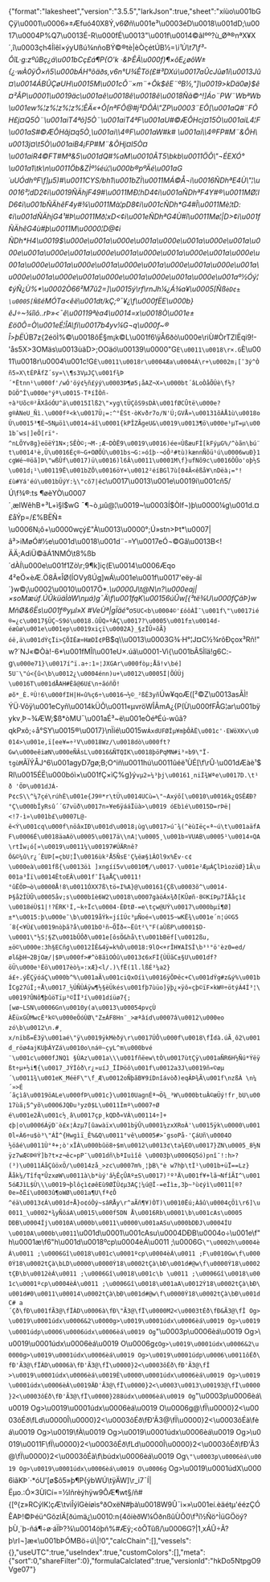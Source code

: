 {"format":"lakesheet","version":"3.5.5","larkJson":true,"sheet":"xíùo\u001bGÇÿ\u0001\u0006»±Æfuó40X8Ý,v6Øñ\u001e³\u0003éD\u0018\u001dD;\u0017\u0004P%Q7\u0013É-R\u000fÉ\u0013\"\u001f\u0014©ãIºº?ù_Øª®nªX¥X´,î\u0003çh4Íîêî×ýyUßú¾nñoBÝ©®tè|èÒçétÚB½=_\\ì¹Ù\t7\f³-ÔîL·g:zºûBç¿á\u001bCç£á¶P{O'k ·&ÞÊÃ\u000f)¶×­ôE¿øôW±{¿·wÀ0ÿÕ×ñ5\u000bÁH°õäðs,v6n°U¾ÊTö(£#³DXú\u0017aÛcJûø1í\u0013Jû¤\u0014ÁBÛÇøUH\u0015M\u001cÕ¨×m¨+Ôk$êE¨ºB½,\"]\u0019>kDä0ø}$ê¤²ÂP\u0001\u0019äc\u001aê\u0018ê\u0018ê\u0018Ñã©^!]Áo¨PW¨WbªWb\u001ew%¦z%¦z%¦z%¦ÊÄ«+Ô[nªFÔ@#j²DÔÀ\"ZP\u0003¨EÔ[\u001aQ#¨FÔH£j¤Q5Ò¨\u001aiT4ªõ]5Ò¨\u001aiT4ªF\u001aU#©ÆÔHcj¤15Ò\u001aiL4¦F\u001aS#©ÆÔHãj¤q5Ò¸\u001ai\\4®F\u001aW#k# \u001ai\\4®FP#M¨&ÔH\u0013j¤\t5Ò\u001aiB4¡FP#M¨&ÕHj¤I5Ò¤\u001aiR4©FT#Mª&5\u001dQ#%aM\u0010ÃT5­\bkb\u0011ÖÔ\"¬ÉEXÓ°\u001a1\tk\n\u0011Öb&ZÌº¼éú¦\u000b®pºÄé\u001aG´uUÓdhºF\f]µ5)#\u0011CYS/bh1\u001bZÌ\u0011MÁ©Å¬i\u0016ÑDhªE4Ù\"¦\u0016³¦dD2¢i\u0019ÑÄhjF49#\u0011MÐ¦hD4¢i\u001aÑDhªF4Y#®\u0011MØ¦lD6¢i\u001bÑÄhêF4y#¾\u0011Mà¦pD8¢i\u001cÑDh*G4#Î\u0011Mè¦tD:¢i\u001dÑÄhjG4¹#Þ\u0011Mð¦xD<¢i\u001eÑDhªG4Ù#î\u0011Mø¦|D>¢i\u001fÑÄhêG4ù#þ\u0011M\u0000¦D@¢i ÑDh*H4\u0019$\u000e\u001a\u000e\u001a\u000e\u001a\u000e\u001a\u000e\u001a\u000e\u001a\u000e\u001a\u000e\u001a\u000e\u001a\u000e\u001a\u000e\u001a\u000e\u001a\u000e\u001a\u000e\u001a\u000e\u001a\u000e\u001a\u000e\u001a\u000e\u001a\u000e\u001a\u000e\u001aº½Óý¦¢ýÑ¿Ù%*\u0002Ò66²M7û2=]\u0015ý\rf\rnJh¼¿Á¾a¥\u0005[Ñß`èD¢±\u0005[Ñß`éMÓTa<êë\u001dt/kÇ;º¯¥¿\f\u000fËE\u000b}êJ÷~¾îìô..rÞ»<¯ê\u00119ªèa4\u0014=x\u0018Ò\u001e±£ö0Õ=Ò\u001eÉ¦ÎA\fi\u0017b4yv¼G¬q\u000f~®Î>þË_ÚB7z{2éöÌ%©\u0018ôÉ§m¡k©L\u001f6\\ÿÅ6ðò\u000e\riÙ#ÒrTZIËqi9!-'ås5X>3OMäs\u0013ùäD>;OOäó\u00139\u0000\"G`È\u0011\u0018\r×.G`È\u0011\u0018r\u0004\u001c!G`È\u0011\u0018r\u0004Æa\u0004Á\r+\u0002m¡[¯3ý^Òñ5»X\tÉPÄfZ´sy»\\¶s3VµJÇ\u001f¾Þ´*Ëtnn¹\u000f'/wÓ'öý¢½ñ£ýý\u0003Þ¶ø5¡åAZ¬X»\u000bt´âLoÒåÕÚè\f½?DûÖ^Î\u000e°ýª\u0015·TªíÎÒñ-÷à³Uõc®²ÃXåóÓU^ä\u0015Ilß2\"×yg\tÜÇôS9sDÀ\u001fØCÛtë\u000e?g®ÀNeU_Ñì.\u000fº<k\u0017Ü¡=:^°ÊSt·òKvðr7o/N'Ú;GVÅ»\u00131õÀÅ1ù\u0018oÚ\u0015³¶É¬5Nµöì\u0014»áî\u0001{kPÎZÃgeU&\u0019\u0013¶ö\u000e¹µT=µ\u001b¯ws|]eÕ[rï°-^nLÕYv8g}eöëÝ1N×;SÊÒ©;¬M-;Æ~DÒË9\u0019\u0016)ée¤Ùßæ­uFÌ[kFýµG%/^òãn\bú¨t\u0014¹è,Ü\u0016Éç®~G+OØÕÙ\u001bs¬G:»óîþ·¬óÕ²#tù)kænnÑõü¹ú\u0006wuÐ}1cgWé~®öã]Þ\"wßÙf\u0017)ü\u0016)l6Â\u0011\u0001M\f}ufNõ9c\u0016ÒÛo'oþ½S\u001d¡¹\u00119Ë\u001bZÕ\u0016öY+\u0012²éíBGl7ù[04Ã<êßå¥\nDëà¡=°!£ù#Yá'éú\u001bÜýY:¼\"cõ7|ê`c\u0017\u0013\u001e\u0019i\u001cñ5/Ú\f¾®:ts ¶øèYÒ\u0007´¸ælWêhB+³L+ì§l$wG ¯¶¬ò¸µû@¦\u0019~\u0003Í$Òlf¬)þ\u0000¼g\u001d.¤£åÝp=/£%BËÑ±\u0006N¡ô+\u0000wçý£\"À\u0013\u0000°;Ú»stn>Þt*\u0007|â³>iMøÓ#½e\u001d\u0018\u001d¨-=Y\u0017eÓ¬©Gâ\u0013B<!ÄÄ;AdìÜ©ãÁ1NMÓ\t8%ßb´dÀÍ\u000e\u001f1Zò\r;9¶k]iç(E\u0014\u0006Æqo4²eÖ×èÆ.Ö8Ã«ÎØ(ÍOVyßÚg]wÁ\u001e\u001f\u0017'eëy-áî´}w©¡\u0002\u0010\u0017Ö*.*\u0000J\t@N\n?\u000eaj|×soMæúf.ÚÛküäÌàW\nµá)g¯Ä\f\u001fqK\u00156úÛw[{³të¾U\u000fÇãÞ}wMñØ&6Ës\u001f®yµI»X #VeÙª|gÏäé°o*`5UC<b\u0004©'£óôÀÎ¯\u001f\"\u0017ié®=¿c\u0017§ÜÇ~S9ó\u0018.ûÛQ»ºÀÇ\u0017?\u0005\u001f±\u0014d-éæûø\u001e\u001ep\u0019xiçï\u0002A}_§zÏÛ¤õÃ}óë,ä\u001dÝçÏi>ÇÕIÊæ¤HæDÌ¢P`B$q\\\u0013\u0003G¾·H°¦J¤C½¾rôÐçox³Rñ!\"w?´NJ«©Òà!-6*\u001fMÎl\u001eU×.úã\u0001-Vì{\u001bÂ­5Ìîä!g6C:-g`\u000e71}\u0017í^ï.a÷:1¤¦JXGAr\u000fòµ;Åã!v\bé] 5U¨\"ú<{û<\b\u0012¿\u0004énn)u+\u0012\u0005Í|ÕÚÜj \u0016T\u001dÅAH#Èã@6U£\n÷ãóñÖ!øõ*_È.ºÙ!6\u000fIH|H«û%ç6÷\u0016¬½©_²ßÊ3yñ`Úw¥qoÆ([²©Z\u0013asÃÌ!ÝÜ·Võÿ\u001eCyñ\u0014kÜÕ\u0011«µvröWÎÂmA¿{P(Ù\u000fFÅG¦ar\u001bÿykv¸Þ¬¾ÆW;$ß*òMU¯\u001aÉ³~ë\u001eÒéªÉú-wûã?qkPxô;÷å°SY\u0015®\u0017}\nÏíé\u0015w`ÁxdUFØÎµ¥mþÔÀË\u001c'·EWöXKv\u0014>\u001e,ï[ee¥=÷²V\u0018Wz/\u0018d­ò\u000ft?Gw\u000eêiæN\u000eÑÂsL\u0016&ÑTQIK\u0018þöPqMN#i³¤b9\"Ï­tgùM`ÃÏÝÅJ^6\u001agyD7gø;B;O^ïñ\u0011hú\u0011ûéë¹ÙÉ[\f\rÛ·\u001dÆàè¹$Rl\u0015ÉË\u000bóì×\u001fÇ×ìÇ%g}ý`vµ2»¼³þj\u00161¸niÍ¾Wªe\u0017D.\t¹ð 'ÖÞ\u001dJÁ­P¢cS\\^¼7çé\rúhÈ\u001e{J9®*r\tÜ\u0014UCù=\"~Axýõ[\u0010\u0016k¿QSÊÆÐ?°Ç\u000bÎyRsû´´G7vüð\u0017n»¥e6ÿááÏüà>\u0019 óEbìé\u0015D=rÞë|<!7·ì»\u001b£\u0007L@­ê<Ý\u001cq\u000f\nöâxIÐ\u001d\u0018¡ùg\u0017>ú¯¾(^èùIëç«ª~ú\t\u001aäfAF\u0006É\u0018äaAö\u0005\u0017ä\\nA¦\u0005¸\u001b¤VUAB\u0005¹\u0014¤QA\rtÌw¡ó[»\u0019\u0011¼\u00197#ÚÄRnê?Ó&©¼û\r¿´ÊUÞ[=çbU¦Î\u0016ùk²Å5ÑsE'Ç¼ëæ§ìÂOl9x%Ëv·c¢\u000eà\u001fß{\u0013öì ]xngíí5v\u0010¶/\u0017·\u001e²ÆµÁÇlÞìozöØ}1Ã\u001a³Îï\u0014ÊtoEÂ\u001f¯Í¾aÅÇ\u0011!°ûËÖÞ¬ò\u0000Å!8\u0011ÓXX7ß\tö«I%A}@\u00161{Çß\u0003õ^\u0014­-Þ§å2ÍÙÛ\u0005åv;s\u000bîè6W2\u0018\u0007gàöÁx¾ð[KÛøñ·8©KíÞµ7ÍÄåçì¢\u0018éÙ$1|!?ÉRK¹Í,~k÷Ïc\u0004·ÊÐtØ-=e\tçw@UÝ\u0017\u000bµï¶Ø]±*\u0015:þ\u000e¯\b\u0019åÝk«jíîÚc³µÑoé«\u0015~wKË¾\u001e´n¦ú©G5´8{<¥Ù£\u0019nòþã?å\u001bO¹ñ~ÕÏð«~Ëût²\"F(aÙßP\u0001$D-\u0001\"½S¦§Z\u001b­ÛÔð\u001e[ôsÖ&hå\t\u001bBëf[\u0012ßu,±ö©\u000e:3h§ECñg\u0012ÌÊ&4ÿ=k%Ò\u0018:9lO<+rÎH¥AÌSÎ\b³¹°ö'èz0=ed/øl&þH¬2BjOæ/|$Þ\u000f>#^ò8ãìOÓû\u0013¢6xFÌ{ÙÜãC±§U\u001df?öÜ\u000e¹Ëö\u0017­èò¼»:xÆ}<l/.)\fË(1l.lßÉ³¼a2}á£÷.ýËÇÿóáÇ\u000b^%\u001aÃ\u001ciQxOíì\u0016ÿÕÞêc+C\u001dÝg#z&ý%\u001bÎCg27úÎ;÷Å\u0017_½ÚÑÙÁÿw¶½§ëÜ­kés\u001fþ7ùüo]ÿþ¿×ÿô«çþ©ïF×kW®÷ötýÁ4Í³¦\u0019?ÛNõ¶þûöTïµ³©ÎÎ³í\u001díüø7{;[wø~LSN\u0006Gn\u0010y(a\u0013\u00054pvçÙ ÀËüxGÛMwcÊ³k©\u000eÖóÙØ\"Z±ÁF8Hn¨_>æªâíd\u0007â\u0012\u000eo zó\b\u0012\n.#¸ x/nïbß=É3ÿ\u001aé\"ÿ\u0019ÿkMèðý\r\u0017ÚÔ\u000f\u0018\fÎdà.úÃ¸ô2\u001d_röø4ajKUþÁYZá\u0010o\ná®~çyL^m\u000bvé¨\u001c\u000fJNQì §ÙAz\u001a\\\u001fñëew\tÒ\u0017ùtÇÿ\u001aÑR6H½Ñú*Ýëÿßt÷µ+½i¶{\u0017_JÝÌôð\r¿»uíJ_ÏÍÞöô\u001f\u0012a3J\u0019ñ«©øµ´\u0011¾\u001eK_MéëF\"\f_Æ\u0012oÑþãB¥9íDnîávòð)eqÂÞ¾Ã\u001f\nzßÀ \n¼´»>É´ãçìâ\u0019öALe\u000fÞ\u001c}\u0010UagnÉª¬Ö¾_³W\u000btuÂ©æÜý!fr¸bU\u0017ùã¡5^yõ\u0006JQÐu³yz0$L\u0011Ímº\u0007÷Ø é\u001e2Ä\u001c½¸â\u0017çp¸kQDð«VÀ\u00114÷]+¢þ|o\u0006ÁÿD¨ò£x¦Àzµ7[ûawàïx\u001bÿÛ\u0001¼zxXRoÀ'\u0015ÿk\u0000\u0010l«À6÷u$ò³\"ÁÌ^{Hwgìï_Ê%&Q\u0011°vê\u0005#>¯gsoPå-'ÇáUñ\u0004O ½öâé\u0011Ù°ª+;ò'xÎÀ\u000bûö8÷$m\u0012\u0013¢\ta¾EO\u0017}ZN\u0005_8½Nÿz7wÆ©Þ®Ý]b?t×z¬êc»pP¯\u001dñ\bªIuìîê \u0003þ\u0006Q5ó)pnî¯!:h>?(³)\u0011ÁåÇûöxÖ/\u0014zå_>zc\u0007m%¸¦þB\"è w7hþ\t­Ì¹\u001b+üÏ==Lz}Ååk¼/Tîfq*ÛzxøW\u0011à\b*ùý'â½ÊçÛAº±S\u0017)²º³Ä\u001f¥+lã¬NfîÃI^\u0015óÆJìL­$Ù\\\u0019¬þlôçì¢øêEù9ØÏÙ¢µ3AÇ¦¼ú@Î-=eÍì±,3þ~³ù¢ýì\u0011[®?0e»ðËí\u0003û¶oWØ\u001a¶U\fª¢Ô ^éä\u0013¢Á\u001d÷Å}o¢óÒý~sâRÅy\r^aÃñ¶¥)ÒT)\u0010Ëú;Àâû\u0004çÖì\r6­]\u0011_\u0002*¾yÑôáA\u0015\u000f5DN Å\u0016Rb\u0001\b\u001cAs\u0005 DÐB\u0004Íj\u0010A\u000b\u0011\u0000\u001aASu\u000bDÐJ\u0004ÍU \u0010A\u000b\u0011`\u001d\u0001\u001cAsu\u0004DÐB\u0004o÷\u001e\f\"h\u0001æ\f6\"h\u001d\u0018ºcp\u0004èÁ\u0011 ;\u0006G`\"\u0002h\u0004èÁ\u0011 ;\u0006Gî\u0018\u001c\u0001ºcp\u0004èÁ\u0011 ;F\u0010Gw\f\u0000Ý18\u0002tÇà\bLD\u0000\u0000Ý18\u0002tÇà\bÐ\u001d#@w\f\u0000Ý18\u0002tÇÐ\b\u0012èÁ\u0011 ;\u0006Gî\u0018\u001c\b \u0011 ;\u0006Gî\u0018\u001c\u0001ºcp\u0004èÁ\u0011 ;\u0006Gî\u0018\u001aA\u0012Ý18\u0002tÇà\bÐ\u001d#0\u0011\u00014\u0002tÇà\bÐ\u001d#@w\f\u0000Ý18\u0002tÇà\bÐ\u001dC# a´Çð\fÐ\u001fÃ3@\fÏÀD\u0006à\fÐ\"Ã3@\fÏ\u0000M2<\u0003tÉð\fÐ&Ã3@\fÎ Og>\u0019\u0001údx\u0006&2\u0000g>\u0019\u0001údx\u0006èá\u0019 Og>\u0019\u0001údp\u0006\u0006údx\u0006èá\u0019 Og`\"\u0003p\u0006èá\u0019 Og>\u0019\u0001údx\u0006èá\u0019 O\u0006g`¢Og>\u0019\u0001údx\u0006&2\u0000g>\u0019\u0001údx\u0006èá\u0019 Og>\u0019\u0001údp\u0006\u0011ôÉð\fÐ'Ã3@\fÏÀD\u0006à\fÐ'Ã3@\fÏ\u0000}2<\u0003ôÉð\fÐ'Ã3@\fÎ >\u0019\u0001údx\u0006èá\u0019È\u0000\u0001údx\u0006èá\u0019 Og>\u0019\u0001údx\u0006èÁ\u0019ÄÐ'Ã3@\fÏ\u0000}2<\u0003\u0013\u00193@\fÏ\u0000}2<\u0003ôÉð\fÐ'Ã3@\fÏ\u0000}288údx\u0006èá\u0019 Og`\"\u0003p\u0006èá\u0019 Og>\u0019\u0001údx\u0006èá\u0019 O\u0006g@\fÏ\u0000}2<\u0003ôÉð\fLd\u0000Î\u0000}2<\u0003ôÉð\fÐ'Ã3@\fÏ\u0000}2<\u0003ôÉà\fèá\u0019 Og>\u0019\fÀ\u0019 Og>\u0019\u0001údx\u0006èá\u0019 Og>\u0019\u0011F\fÏ\u0000}2<\u0003ôÉð\fLd\u0000Î\u0000}2<\u0003ôÉð\fÐ'Ã3@\fÏ\u0000}2<\u0003ôÉà\f\búdx\u0006èá\u0019 Og`\"\u0003p\u0006èá\u0019 Og>\u0019\u0001údx\u0006èá\u0019 O\u0006g` Og>\u0019\u0001údX\u0006ìã­KÞ´·*óU'[ø$ô5»þ¶P{ýbWÚ\tÿÄW]\r_i7¯Í|Ëµo.:Ó×3ÙîCí==½lñrèýhÿw9ÔÆ¶wt§/ñ#{[º{z»RCýlK¦çÆ\tvìÎýîGèíøìs°ðOxëN#þà\u0018W9Û¯ì×»\u001eí.èäétµ'éézÇÓÊAÞ!©Þéü^GõzlÄ[ðúmä¿\u0010:n{4ôièðW¼ÓðnßûÙÕ0\f³í½Ñö^ÌüGÖöý?þÙ¸`þ-ñá¶÷ø·áÏÞ?¾\u0014öþñ%#Æÿ;<òÕTûß/\u0006G?|1¸xÁÛ÷Ã?þ\rI¬]æ«\u001bÞÓMBö÷ú\\|!0","calcChain":[],"vessels":{},"useUTC":true,"useIndex":true,"customColors":[],"meta":{"sort":0,"shareFilter":0},"formulaCalclated":true,"versionId":"hkDo5NtpgO9Vge07"}